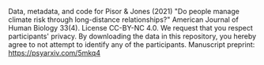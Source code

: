 Data, metadata, and code for Pisor & Jones (2021) "Do people manage climate risk through long-distance relationships?" American Journal of Human Biology 33(4). License CC-BY-NC 4.0.
We request that you respect participants' privacy. By downloading the data in this repository, you hereby agree to not attempt to identify any of the participants.
Manuscript preprint: https://psyarxiv.com/5mkq4
